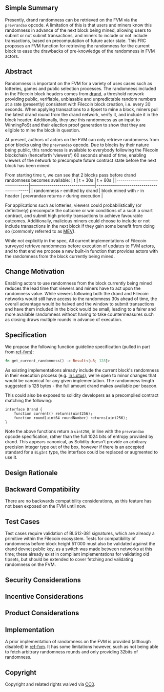 ## Simple Summary

Presently, drand randomness can be retrieved on the FVM via the `prevrandao` opcode. A limitation of this is that users and miners know this randomness in advance of the next block being mined, allowing users to submit or not submit transactions, and miners to include or not include transactions, based on precomputation of future actor state.
This FRC proposes an FVM function for retrieving the randomness for the current block to ease the drawbacks of pre-knowledge of the randomness in FVM actors.

## Abstract

Randomness is important on the FVM for a variety of uses cases such as lotteries, games and public selection processes.
The randomness included in the Filecoin block headers comes from [drand](https://drand.love), a threshold network providing public, verifiable, unbiasable and unpredictable random numbers at a rate (presently) consistent with Filecoin block creation, i.e. every 30 seconds. 
When applying transactions to a tipset to mine a block, miners pull the latest drand round from the drand network, verify it, and include it in the block header. Additionally, they use this randomness as an input to WinningPoSt and their election proof generation to show that they are eligible to mine the block in question.

At present, authors of actors on the FVM can only retrieve randomness from prior blocks using the `prevrandao` opcode. Due to blocks by their nature being public, this randomess is available to everybody following the Filecoin blockchain (henceforth 'viewers') 60 seconds ahead of time, enabling viewers of the network to precompute future contract state before the next block has been mined. 

From starting time `t`, we can see that 2 blocks pass before drand randomness becomes available:
| t                               | t + 30s                         | t + 60s                                   |
|---------------------------------|---------------------------------|-------------------------------------------|
| randomness `r` emitted by drand | block mined with `r` in header  | prevrandao returns `r` during execution   |

For applications such as lotteries, viewers could probabilistically (or definitively) precompute the outcome or win conditions of a such a smart contract, and submit high priority transactions to achieve favourable outcomes.
Additionally, malicious miners could choose to include or not include transactions in the next block if they gain some benefit from doing so (commonly referred to as [MEV](https://coinmarketcap.com/alexandria/glossary/miner-extractable-value-mev)).

While not explicitly in the spec, All current implementations of Filecoin surveyed retrieve randomness before execution of updates to FVM actors, and to that end we propose a new built-in function that provides actors with the randomness from the block currently being mined. 

## Change Motivation

Enabling actors to use randomness from the block currently being mined reduces the lead time that viewers and miners have to act upon the randomness value. While viewers following both the drand and Filecoin networks would still have access to the randomness 30s ahead of time, the overall advantage would be halved and the window to submit transactions and have them included in the block would be small, leading to a fairer and more available randomness without having to take countermeasures such as closing draws multiple rounds in advance of execution.

## Specification

We propose the following function guideline specification (pulled in part from [ref-fvm](https://github.com/filecoin-project/ref-fvm)):
```rust
fn get_current_randomness() -> Result<[u8; 128]>
```

As existing implementations already include the current block's randomness in their execution process (e.g. [in Lotus](https://github.com/filecoin-project/lotus/blob/43da1084669fa1d91bd0b1bb22b4d459b477ba4b/chain/consensus/compute_state.go#L76)), we're open to minor changes that would be canonical for any given implementation.
The randomness length suggested is 128 bytes - the full amount drand makes available per beacon.

This could also be exposed to solidity developers as a precompiled contract matching the following:
```solidity
interface Drand {
    function current() returns(uint256);
    function round(uint64 roundNumber) returns(uint256);
}
```
Note the above functions return a `uint256`, in line with the `prevrandao` opcode specification, rather than the full 1024 bits of entropy provided by drand. This appears canonical, as Solidity doesn't provide an arbitrary precision integer type out of the box, however if there is an accepted standard for a `BigInt` type, the interface could be replaced or augmented to use it.

## Design Rationale


## Backward Compatibility

There are no backwards compatibility considerations, as this feature has not been exposed on the FVM until now.

## Test Cases

Test cases require validation of BLS12-381 signatures, which are already a primitive within the Filecoin ecosystem. 
Tests for compatibility of randomness before block height 51`000 must also be validated against the drand devnet public key, as a switch was made between networks at this time; these already exist in compliant implementations for validating old tipsets, but should be extended to cover fetching and validating randomness on the FVM.

## Security Considerations

## Incentive Considerations

## Product Considerations

## Implementation

A prior implementation of randomness on the FVM is provided (although disabled) in [ref-fvm](https://github.com/filecoin-project/ref-fvm). It has some limitations however, such as not being able to fetch arbitrary randomness rounds and only providing 32bits of randomness.

## Copyright

Copyright and related rights waived via
[CC0](https://creativecommons.org/publicdomain/zero/1.0/).
